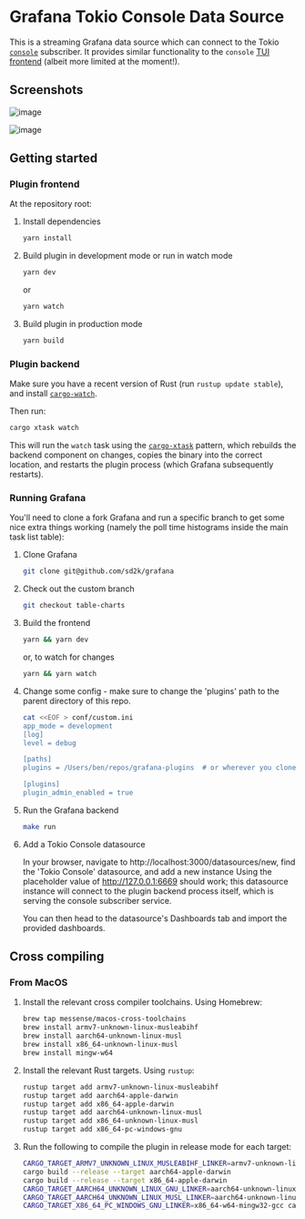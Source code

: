 # Grafana Tokio Console Data Source

This is a streaming Grafana data source which can connect to the Tokio [`console`] subscriber. It provides similar functionality to the `console` [TUI frontend][console-frontend] (albeit more limited at the moment!).

## Screenshots

![image](https://user-images.githubusercontent.com/5464991/146618978-16a094cf-f313-46c3-86ca-c364b7865130.png)

![image](https://user-images.githubusercontent.com/5464991/146619018-bc1bbe41-7bf3-4a20-8732-a4855ad29bcc.png)

## Getting started

### Plugin frontend

At the repository root:

1. Install dependencies

   ```bash
   yarn install
   ```

2. Build plugin in development mode or run in watch mode

   ```bash
   yarn dev
   ```

   or

   ```bash
   yarn watch
   ```

3. Build plugin in production mode

   ```bash
   yarn build
   ```

### Plugin backend

Make sure you have a recent version of Rust (run `rustup update stable`), and install [`cargo-watch`].

Then run:

```bash
cargo xtask watch
```

This will run the `watch` task using the [`cargo-xtask`] pattern, which rebuilds the backend component on changes, copies the binary into the correct location, and restarts the plugin process (which Grafana subsequently restarts).

### Running Grafana

You'll need to clone a fork Grafana and run a specific branch to get some nice extra things working (namely the poll time histograms inside the main task list table):

1. Clone Grafana

   ```bash
   git clone git@github.com/sd2k/grafana
   ```

2. Check out the custom branch

   ```bash
   git checkout table-charts
   ```

3. Build the frontend

   ```bash
   yarn && yarn dev
   ```

   or, to watch for changes

   ```bash
   yarn && yarn watch
   ```

4. Change some config - make sure to change the 'plugins' path to the parent directory of this
   repo.

   ```bash
   cat <<EOF > conf/custom.ini
   app_mode = development
   [log]
   level = debug

   [paths]
   plugins = /Users/ben/repos/grafana-plugins  # or wherever you cloned this repo
   
   [plugins]
   plugin_admin_enabled = true
   ```

5. Run the Grafana backend

   ```bash
   make run
   ```

6. Add a Tokio Console datasource

   In your browser, navigate to http://localhost:3000/datasources/new, find the 'Tokio Console' datasource, and add a new instance Using the placeholder value of http://127.0.0.1:6669 should work; this datasource instance will connect to the plugin backend process itself, which is serving the console subscriber service.

   You can then head to the datasource's Dashboards tab and import the provided dashboards.

## Cross compiling

### From MacOS

1. Install the relevant cross compiler toolchains. Using Homebrew:

   ```bash
   brew tap messense/macos-cross-toolchains
   brew install armv7-unknown-linux-musleabihf
   brew install aarch64-unknown-linux-musl
   brew install x86_64-unknown-linux-musl
   brew install mingw-w64
   ```

2. Install the relevant Rust targets. Using `rustup`:

   ```bash
   rustup target add armv7-unknown-linux-musleabihf
   rustup target add aarch64-apple-darwin
   rustup target add x86_64-apple-darwin
   rustup target add aarch64-unknown-linux-musl
   rustup target add x86_64-unknown-linux-musl
   rustup target add x86_64-pc-windows-gnu
   ```

3. Run the following to compile the plugin in release mode for each target:

   ```bash
   CARGO_TARGET_ARMV7_UNKNOWN_LINUX_MUSLEABIHF_LINKER=armv7-unknown-linux-musleabihf-ld cargo build --release --target armv7-unknown-linux-musleabihf
   cargo build --release --target aarch64-apple-darwin
   cargo build --release --target x86_64-apple-darwin
   CARGO_TARGET_AARCH64_UNKNOWN_LINUX_GNU_LINKER=aarch64-unknown-linux-gnu-gcc cargo build --release --target aarch64-unknown-linux-gnu
   CARGO_TARGET_AARCH64_UNKNOWN_LINUX_MUSL_LINKER=aarch64-unknown-linux-musl-gcc cargo build --release --target aarch64-unknown-linux-musl
   CARGO_TARGET_X86_64_PC_WINDOWS_GNU_LINKER=x86_64-w64-mingw32-gcc cargo build --release --target x86_64-pc-windows-gnu
   ```

[`console`]: https://github.com/tokio-rs/console
[console-frontend]: https://github.com/tokio-rs/console#extremely-cool-and-amazing-screenshots
[`cargo-xtask`]: https://github.com/matklad/cargo-xtask
[`cargo-watch`]: https://github.com/watchexec/cargo-watch/

